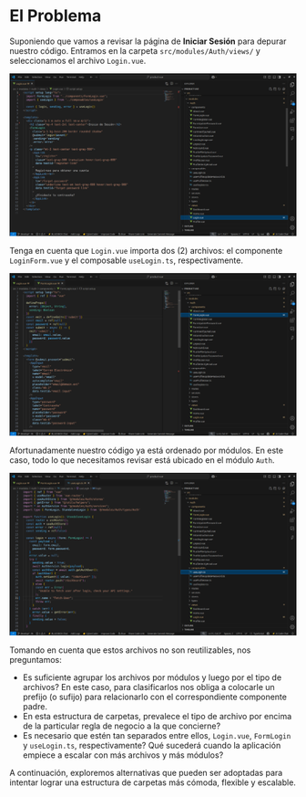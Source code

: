 # El Problema

Suponiendo que vamos a revisar la página de **Iniciar Sesión** para depurar nuestro código. Entramos en la carpeta `src/modules/Auth/views/` y seleccionamos el archivo `Login.vue`.

![the-problem](./img/the-problem-01.png)

Tenga en cuenta que `Login.vue` importa dos (2) archivos: el componente `LoginForm.vue` y el composable `useLogin.ts`, respectivamente.

![the-problem](./img/the-problem-02.png)

Afortunadamente nuestro código ya está ordenado por módulos. En este caso, todo lo que necesitamos revisar está ubicado en el módulo `Auth`.

![the-problem](./img/the-problem-03.png)

Tomando en cuenta que estos archivos no son reutilizables, nos preguntamos:

- Es suficiente agrupar los archivos por módulos y luego por el tipo de archivos? En este caso, para clasificarlos nos obliga a colocarle un prefijo (o sufijo) para relacionarlo con el correspondiente componente padre.
- En esta estructura de carpetas, prevalece el tipo de archivo por encima de la particular regla de negocio a la que concierne?
- Es necesario que estén tan separados entre ellos, `Login.vue`, `FormLogin` y `useLogin.ts`, respectivamente? Qué sucederá cuando la aplicación empiece a escalar con más archivos y más módulos?

A continuación, exploremos alternativas que pueden ser adoptadas para intentar lograr una estructura de carpetas más cómoda, flexible y escalable.


